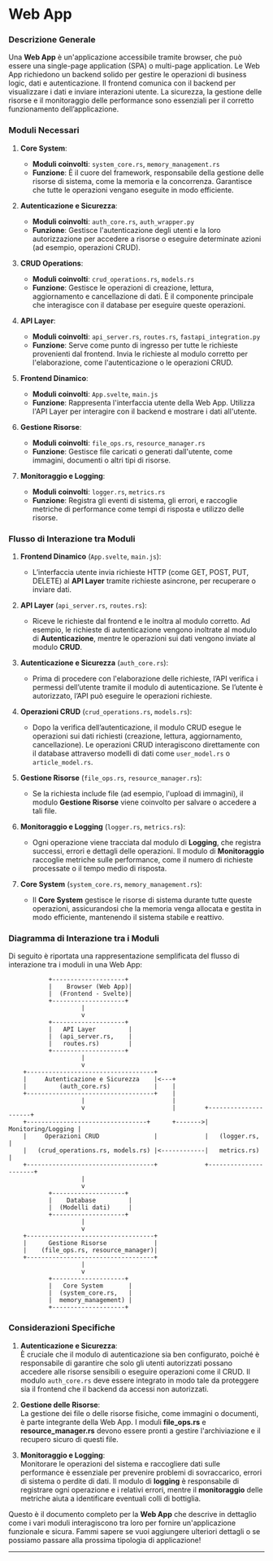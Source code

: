 # Web App

### **Descrizione Generale**

Una **Web App** è un'applicazione accessibile tramite browser, che può essere una single-page application (SPA) o multi-page application. Le Web App richiedono un backend solido per gestire le operazioni di business logic, dati e autenticazione. Il frontend comunica con il backend per visualizzare i dati e inviare interazioni utente. La sicurezza, la gestione delle risorse e il monitoraggio delle performance sono essenziali per il corretto funzionamento dell’applicazione.

### **Moduli Necessari**

1. **Core System**:
    
    - **Moduli coinvolti**: `system_core.rs`, `memory_management.rs`
    - **Funzione**: È il cuore del framework, responsabile della gestione delle risorse di sistema, come la memoria e la concorrenza. Garantisce che tutte le operazioni vengano eseguite in modo efficiente.
2. **Autenticazione e Sicurezza**:
    
    - **Moduli coinvolti**: `auth_core.rs`, `auth_wrapper.py`
    - **Funzione**: Gestisce l'autenticazione degli utenti e la loro autorizzazione per accedere a risorse o eseguire determinate azioni (ad esempio, operazioni CRUD).
3. **CRUD Operations**:
    
    - **Moduli coinvolti**: `crud_operations.rs`, `models.rs`
    - **Funzione**: Gestisce le operazioni di creazione, lettura, aggiornamento e cancellazione di dati. È il componente principale che interagisce con il database per eseguire queste operazioni.
4. **API Layer**:
    
    - **Moduli coinvolti**: `api_server.rs`, `routes.rs`, `fastapi_integration.py`
    - **Funzione**: Serve come punto di ingresso per tutte le richieste provenienti dal frontend. Invia le richieste al modulo corretto per l'elaborazione, come l'autenticazione o le operazioni CRUD.
5. **Frontend Dinamico**:
    
    - **Moduli coinvolti**: `App.svelte`, `main.js`
    - **Funzione**: Rappresenta l'interfaccia utente della Web App. Utilizza l'API Layer per interagire con il backend e mostrare i dati all'utente.
6. **Gestione Risorse**:
    
    - **Moduli coinvolti**: `file_ops.rs`, `resource_manager.rs`
    - **Funzione**: Gestisce file caricati o generati dall'utente, come immagini, documenti o altri tipi di risorse.
7. **Monitoraggio e Logging**:
    
    - **Moduli coinvolti**: `logger.rs`, `metrics.rs`
    - **Funzione**: Registra gli eventi di sistema, gli errori, e raccoglie metriche di performance come tempi di risposta e utilizzo delle risorse.

### **Flusso di Interazione tra Moduli**

1. **Frontend Dinamico** (`App.svelte`, `main.js`):
    
    - L’interfaccia utente invia richieste HTTP (come GET, POST, PUT, DELETE) al **API Layer** tramite richieste asincrone, per recuperare o inviare dati.
2. **API Layer** (`api_server.rs`, `routes.rs`):
    
    - Riceve le richieste dal frontend e le inoltra al modulo corretto. Ad esempio, le richieste di autenticazione vengono inoltrate al modulo di **Autenticazione**, mentre le operazioni sui dati vengono inviate al modulo **CRUD**.
3. **Autenticazione e Sicurezza** (`auth_core.rs`):
    
    - Prima di procedere con l'elaborazione delle richieste, l’API verifica i permessi dell’utente tramite il modulo di autenticazione. Se l’utente è autorizzato, l’API può eseguire le operazioni richieste.
4. **Operazioni CRUD** (`crud_operations.rs`, `models.rs`):
    
    - Dopo la verifica dell’autenticazione, il modulo CRUD esegue le operazioni sui dati richiesti (creazione, lettura, aggiornamento, cancellazione). Le operazioni CRUD interagiscono direttamente con il database attraverso modelli di dati come `user_model.rs` o `article_model.rs`.
5. **Gestione Risorse** (`file_ops.rs`, `resource_manager.rs`):
    
    - Se la richiesta include file (ad esempio, l'upload di immagini), il modulo **Gestione Risorse** viene coinvolto per salvare o accedere a tali file.
6. **Monitoraggio e Logging** (`logger.rs`, `metrics.rs`):
    
    - Ogni operazione viene tracciata dal modulo di **Logging**, che registra successi, errori e dettagli delle operazioni. Il modulo di **Monitoraggio** raccoglie metriche sulle performance, come il numero di richieste processate o il tempo medio di risposta.
7. **Core System** (`system_core.rs`, `memory_management.rs`):
    
    - Il **Core System** gestisce le risorse di sistema durante tutte queste operazioni, assicurandosi che la memoria venga allocata e gestita in modo efficiente, mantenendo il sistema stabile e reattivo.

### **Diagramma di Interazione tra i Moduli**

Di seguito è riportata una rappresentazione semplificata del flusso di interazione tra i moduli in una Web App:

```
           +--------------------+
           |    Browser (Web App)| 
           |  (Frontend - Svelte)|
           +--------------------+
                    |
                    v
           +--------------------+
           |   API Layer         |
           |  (api_server.rs,    |
           |   routes.rs)        |
           +--------------------+
                    |
                    v
    +-----------------------------------+
    |     Autenticazione e Sicurezza    |<---+
    |         (auth_core.rs)            |    |
    +-----------------------------------+    |
                    |                        |
                    v                        |        +---------------------+
    +---------------------------------+      +------->|   Monitoring/Logging | 
    |     Operazioni CRUD               |             |   (logger.rs,        |
    |   (crud_operations.rs, models.rs) |<------------|   metrics.rs)        |
    +-----------------------------------+             +----------------------+
                    |
                    v
           +--------------------+
           |    Database         |
           |  (Modelli dati)     |
           +--------------------+
                    |
                    v
    +-----------------------------------+
    |      Gestione Risorse             |
    |    (file_ops.rs, resource_manager)|
    +-----------------------------------+
                    |
                    v
           +--------------------+
           |   Core System       |
           |  (system_core.rs,   |
           |  memory_management) |
           +--------------------+

```


### **Considerazioni Specifiche**

1. **Autenticazione e Sicurezza**:  
    È cruciale che il modulo di autenticazione sia ben configurato, poiché è responsabile di garantire che solo gli utenti autorizzati possano accedere alle risorse sensibili o eseguire operazioni come il CRUD. Il modulo `auth_core.rs` deve essere integrato in modo tale da proteggere sia il frontend che il backend da accessi non autorizzati.
    
2. **Gestione delle Risorse**:  
    La gestione dei file o delle risorse fisiche, come immagini o documenti, è parte integrante della Web App. I moduli **file_ops.rs** e **resource_manager.rs** devono essere pronti a gestire l'archiviazione e il recupero sicuro di questi file.
    
3. **Monitoraggio e Logging**:  
    Monitorare le operazioni del sistema e raccogliere dati sulle performance è essenziale per prevenire problemi di sovraccarico, errori di sistema o perdite di dati. Il modulo di **logging** è responsabile di registrare ogni operazione e i relativi errori, mentre il **monitoraggio** delle metriche aiuta a identificare eventuali colli di bottiglia.
    

Questo è il documento completo per la **Web App** che descrive in dettaglio come i vari moduli interagiscono tra loro per fornire un'applicazione funzionale e sicura. Fammi sapere se vuoi aggiungere ulteriori dettagli o se possiamo passare alla prossima tipologia di applicazione!

---


